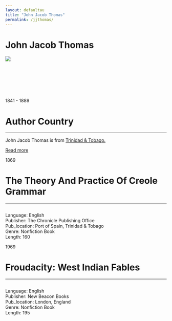 ```yaml
---
layout: defaultau
title: "John Jacob Thomas"
permalink: /jjthomas/
---
```

<!-- partial:index.partial.html -->
<div class="content">
    <h1>John Jacob Thomas</h1>
    <div class="quote">
        <div><img src="https://manybooks.net/sites/default/files/styles/220x330sc/public/author-images/ai-thomasjj.jpg?itok=D81tSZpo.jpg" class="logo"></div>
    </div>
    <div class="timeline">
        <div style="padding-bottom:100px;"></div>
        <div class="block">
            <div class="date right"><p class="right"> 1841 - 1889 </p></div>
            <div class="dot"></div>
            <div class="left first">
            <div class="author_country">
                <h1>Author Country</h1><hr>
          <div class="aclocation">   <p>John Jacob Thomas is from <a href="{{ site.baseurl }}/3">Trinidad & Tobago.</a></p></div>
                <div class="acreadmore"> <a href="https://en.wikipedia.org/wiki/John_Jacob_Thomas" target="_blank">Read more</a></div>
            </div>
            </div>
        </div>
        <div class="block">
            <div class="date left"><p class="left">1869</p></div>
            <div class="dot"></div>
            <div class="right">
                <h1>The Theory And Practice Of Creole Grammar</h1><hr>
                <p><img src=""></p>
                <p>
                Language: English<br/>
                Publisher: The Chronicle Publishing Office<br/>
                Pub_location: Port of Spain, Trinidad & Tobago<br/>
                Genre: Nonfiction Book<br/>
                Length: 160</p>
            </div>
        </div>
        <div class="block">
            <div class="date right"><p class="right">1969</p></div>
            <div class="dot"></div>
            <div class="left hide">
                <h1>Froudacity: West Indian Fables</h1><hr>
                <p><img src=""></p>
                <p>Language: English<br/>
                Publisher: New Beacon Books<br/>
                Pub_location: London, England<br/>
                Genre: Nonfiction Book<br/>
                Length: 195</p>
            </div>
        </div>
        <div id="footer">
    </div>
</div>
<!-- partial -->
  <script src='https://cdnjs.cloudflare.com/ajax/libs/jquery/3.1.1/jquery.min.js'></script><script  src="assets/js/authorscript.js"></script>
